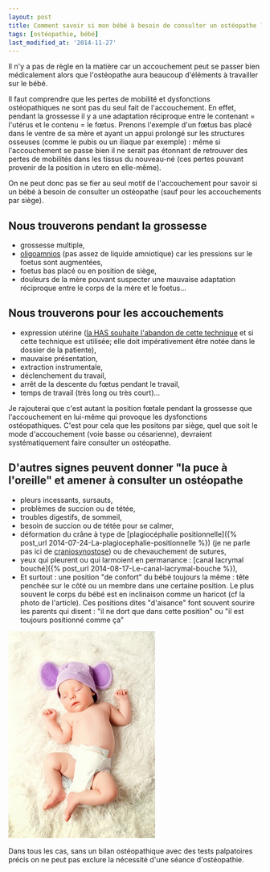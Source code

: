 ```yaml
---
layout: post
title: Comment savoir si mon bébé à besoin de consulter un ostéopathe ?
tags: [ostéopathie, bébé]
last_modified_at: '2014-11-27'
---
```


Il n'y a pas de règle en la matière car un accouchement peut se passer bien médicalement alors que
l'ostéopathe aura beaucoup d'éléments à travailler sur le bébé.

Il faut comprendre que les pertes de mobilité et dysfonctions ostéopathiques ne sont pas du seul fait de l'accouchement. 
En effet, pendant la grossesse il y a une adaptation réciproque entre le contenant = l'utérus et le contenu = le fœtus. 
Prenons l'exemple d'un fœtus bas placé dans le ventre de sa mère et ayant un appui prolongé sur les structures osseuses
(comme le pubis ou un iliaque par exemple) :
même si l'accouchement se passe bien il ne serait pas étonnant de retrouver des pertes de mobilités dans les tissus du nouveau-né
(ces pertes pouvant provenir de la position in utero en elle-même).

On ne peut donc pas se fier au seul motif de l'accouchement pour savoir si un bébé à besoin de consulter
un ostéopathe (sauf pour les accouchements par siège).

## Nous trouverons pendant la grossesse

- grossesse multiple,
- [oligoamnios](https://fr.wikipedia.org/wiki/Oligoamnios) (pas assez de liquide amniotique) car les pressions sur le foetus sont augmentées,
- foetus bas placé ou en position de siège,
- douleurs de la mère pouvant suspecter une mauvaise adaptation réciproque entre le corps de la mère et le foetus...

## Nous trouverons pour les accouchements

- expression utérine
  ([la HAS souhaite l'abandon de cette technique](http://www.has-sante.fr/portail/upload/docs/application/pdf/ea-_recommandations_.pdf) et si cette technique est utilisée;
  elle doit impérativement être notée dans le dossier de la patiente),
- mauvaise présentation,
- extraction instrumentale,
- déclenchement du travail,
- arrêt de la descente du fœtus pendant le travail,
- temps de travail (très long ou très court)...

Je rajouterai que c'est autant la position fœtale pendant la grossesse que l'accouchement en lui-même qui provoque les dysfonctions ostéopathiques.
C'est pour cela que les positons par siège, quel que soit le mode d'accouchement (voie basse ou césarienne),
devraient systématiquement faire consulter un ostéopathe.

## D'autres signes peuvent donner "la puce à l'oreille" et amener à consulter un ostéopathe

- pleurs incessants, sursauts,
- problèmes de succion ou de tétée,
- troubles digestifs, de sommeil,
- besoin de succion ou de tétée pour se calmer,
- déformation du crâne à type de [plagiocéphalie positionnelle]({% post_url 2014-07-24-La-plagiocephalie-positionnelle %})
(je ne parle pas ici de [craniosynostose](https://fr.wikipedia.org/wiki/Craniosynostose)) ou de chevauchement de sutures,
- yeux qui pleurent ou qui larmoient en permanance : [canal lacrymal bouché]({% post_url 2014-08-17-Le-canal-lacrymal-bouche %}),
- Et surtout : une position "de confort" du bébé toujours la même :
  tête penchée sur le côté ou un membre dans une certaine position.
  Le plus souvent le corps du bébé est en inclinaison comme un haricot (cf la photo de l'article).
  Ces positions dites "d'aisance" font souvent sourire les parents qui disent :
  "il ne dort que dans cette position" ou "il est toujours positionné comme ça"

![Bébé incurvé](/assets/2014-02-15/Bebe-incurve.jpg)

Dans tous les cas, sans un bilan ostéopathique avec des tests palpatoires précis on ne peut pas exclure la nécessité d'une séance d'ostéopathie.
